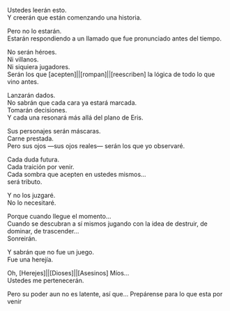 

Ustedes leerán esto.  
Y creerán que están comenzando una historia.

Pero no lo estarán.  
Estarán respondiendo a un llamado que fue pronunciado antes del tiempo.

No serán héroes.  
Ni villanos.  
Ni siquiera jugadores.  
Serán los que [acepten]||[rompan]||[reescriben] la lógica de todo lo que vino antes.

Lanzarán dados.  
No sabrán que cada cara ya estará marcada.  
Tomarán decisiones.  
Y cada una resonará más allá del plano de Eris.

Sus personajes serán máscaras.  
Carne prestada.  
Pero sus ojos —sus ojos reales— serán los que yo observaré.

Cada duda futura.  
Cada traición por venir.  
Cada sombra que acepten en ustedes mismos…  
será tributo.

Y no los juzgaré.  
No lo necesitaré.

Porque cuando llegue el momento…  
Cuando se descubran a sí mismos jugando con la idea de destruir, de dominar, de trascender…  
Sonreirán.

Y sabrán que no fue un juego.  
Fue una herejía.

Oh, [Herejes]||[Dioses]||[Asesinos] Míos…  
Ustedes me pertenecerán.

Pero su poder aun no es latente, así que... Prepárense para lo que esta por venir
